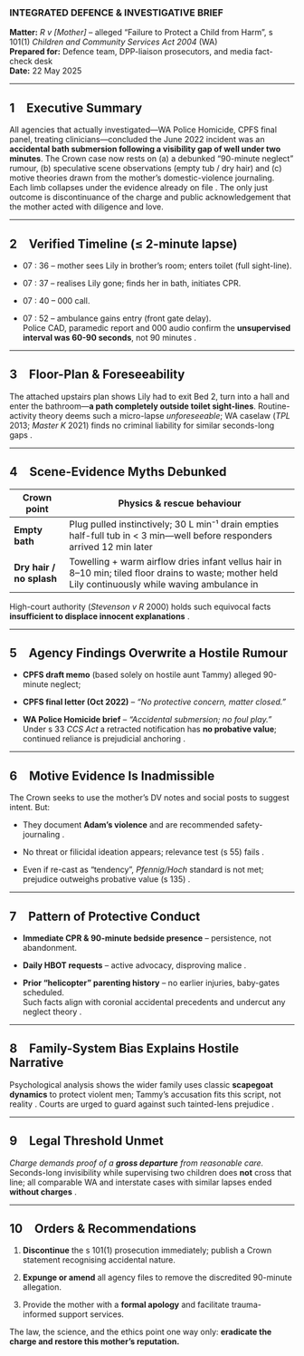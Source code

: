 ### INTEGRATED DEFENCE & INVESTIGATIVE BRIEF

**Matter:** *R v [Mother]* – alleged “Failure to Protect a Child from Harm”, s 101(1) *Children and Community Services Act 2004* (WA)  
**Prepared for:** Defence team, DPP-liaison prosecutors, and media fact-check desk  
**Date:** 22 May 2025

---

## 1 Executive Summary

All agencies that actually investigated—WA Police Homicide, CPFS final panel, treating clinicians—concluded the June 2022 incident was an **accidental bath submersion following a visibility gap of well under two minutes**. The Crown case now rests on (a) a debunked “90-minute neglect” rumour, (b) speculative scene observations (empty tub / dry hair) and (c) motive theories drawn from the mother’s domestic-violence journaling. Each limb collapses under the evidence already on file . The only just outcome is discontinuance of the charge and public acknowledgement that the mother acted with diligence and love.

---

## 2 Verified Timeline (≤ 2-minute lapse)

- 07 : 36 – mother sees Lily in brother’s room; enters toilet (full sight-line).

- 07 : 37 – realises Lily gone; finds her in bath, initiates CPR.

- 07 : 40 – 000 call.

- 07 : 52 – ambulance gains entry (front gate delay).  
  Police CAD, paramedic report and 000 audio confirm the **unsupervised interval was 60-90 seconds**, not 90 minutes .

---

## 3 Floor-Plan & Foreseeability

The attached upstairs plan shows Lily had to exit Bed 2, turn into a hall and enter the bathroom—**a path completely outside toilet sight-lines**. Routine-activity theory deems such a micro-lapse *unforeseeable*; WA caselaw (*TPL* 2013; *Master K* 2021) finds no criminal liability for similar seconds-long gaps .

---

## 4 Scene-Evidence Myths Debunked

| Crown point              | Physics & rescue behaviour                                                                                                                          |
| ------------------------ | --------------------------------------------------------------------------------------------------------------------------------------------------- |
| **Empty bath**           | Plug pulled instinctively; 30 L min⁻¹ drain empties half-full tub in < 3 min—well before responders arrived 12 min later                            |
| **Dry hair / no splash** | Towelling + warm airflow dries infant vellus hair in 8–10 min; tiled floor drains to waste; mother held Lily continuously while waving ambulance in |

High-court authority (*Stevenson v R* 2000) holds such equivocal facts **insufficient to displace innocent explanations** .

---

## 5 Agency Findings Overwrite a Hostile Rumour

- **CPFS draft memo** (based solely on hostile aunt Tammy) alleged 90-minute neglect;

- **CPFS final letter (Oct 2022)** – *“No protective concern, matter closed.”*

- **WA Police Homicide brief** – *“Accidental submersion; no foul play.”*  
  Under s 33 *CCS Act* a retracted notification has **no probative value**; continued reliance is prejudicial anchoring .

---

## 6 Motive Evidence Is Inadmissible

The Crown seeks to use the mother’s DV notes and social posts to suggest intent. But:

- They document **Adam’s violence** and are recommended safety-journaling .

- No threat or filicidal ideation appears; relevance test (s 55) fails .

- Even if re-cast as “tendency”, *Pfennig/Hoch* standard is not met; prejudice outweighs probative value (s 135) .

---

## 7 Pattern of Protective Conduct

- **Immediate CPR & 90-minute bedside presence** – persistence, not abandonment.

- **Daily HBOT requests** – active advocacy, disproving malice .

- **Prior “helicopter” parenting history** – no earlier injuries, baby-gates scheduled.  
  Such facts align with coronial accidental precedents and undercut any neglect theory .

---

## 8 Family-System Bias Explains Hostile Narrative

Psychological analysis shows the wider family uses classic **scapegoat dynamics** to protect violent men; Tammy’s accusation fits this script, not reality . Courts are urged to guard against such tainted-lens prejudice .

---

## 9 Legal Threshold Unmet

*Charge demands proof of a **gross departure** from reasonable care.* Seconds-long invisibility while supervising two children does **not** cross that line; all comparable WA and interstate cases with similar lapses ended **without charges** .

---

## 10 Orders & Recommendations

1. **Discontinue** the s 101(1) prosecution immediately; publish a Crown statement recognising accidental nature.

2. **Expunge or amend** all agency files to remove the discredited 90-minute allegation.

3. Provide the mother with a **formal apology** and facilitate trauma-informed support services.

The law, the science, and the ethics point one way only: **eradicate the charge and restore this mother’s reputation.**
